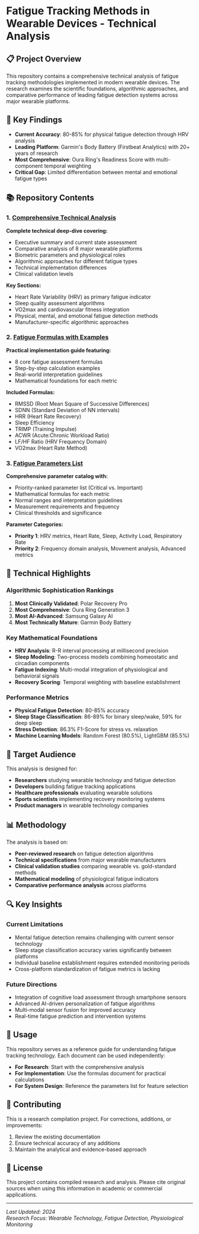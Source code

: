 # Fatigue Tracking Methods in Wearable Devices - Technical Analysis

## 📋 Project Overview

This repository contains a comprehensive technical analysis of fatigue tracking methodologies implemented in modern wearable devices. The research examines the scientific foundations, algorithmic approaches, and comparative performance of leading fatigue detection systems across major wearable platforms.

## 🎯 Key Findings

- **Current Accuracy**: 80-85% for physical fatigue detection through HRV analysis
- **Leading Platform**: Garmin's Body Battery (Firstbeat Analytics) with 20+ years of research
- **Most Comprehensive**: Oura Ring's Readiness Score with multi-component temporal weighting
- **Critical Gap**: Limited differentiation between mental and emotional fatigue types

## 📚 Repository Contents

### 1. [Comprehensive Technical Analysis](Comprehensive%20Technical%20Analysis%20Fatigue%20Tracking%20Methods%20in%20Wearable%20Devices.md)
**Complete technical deep-dive covering:**
- Executive summary and current state assessment
- Comparative analysis of 8 major wearable platforms
- Biometric parameters and physiological roles
- Algorithmic approaches for different fatigue types
- Technical implementation differences
- Clinical validation levels

**Key Sections:**
- Heart Rate Variability (HRV) as primary fatigue indicator
- Sleep quality assessment algorithms
- VO2max and cardiovascular fitness integration
- Physical, mental, and emotional fatigue detection methods
- Manufacturer-specific algorithmic approaches

### 2. [Fatigue Formulas with Examples](Fatigue%20Formulas%20with%20Examples.md)
**Practical implementation guide featuring:**
- 8 core fatigue assessment formulas
- Step-by-step calculation examples
- Real-world interpretation guidelines
- Mathematical foundations for each metric

**Included Formulas:**
- RMSSD (Root Mean Square of Successive Differences)
- SDNN (Standard Deviation of NN intervals)
- HRR (Heart Rate Recovery)
- Sleep Efficiency
- TRIMP (Training Impulse)
- ACWR (Acute:Chronic Workload Ratio)
- LF/HF Ratio (HRV Frequency Domain)
- VO2max (Heart Rate Method)

### 3. [Fatigue Parameters List](Fatigue%20parameters%20list.md)
**Comprehensive parameter catalog with:**
- Priority-ranked parameter list (Critical vs. Important)
- Mathematical formulas for each metric
- Normal ranges and interpretation guidelines
- Measurement requirements and frequency
- Clinical thresholds and significance

**Parameter Categories:**
- **Priority 1**: HRV metrics, Heart Rate, Sleep, Activity Load, Respiratory Rate
- **Priority 2**: Frequency domain analysis, Movement analysis, Advanced metrics

## 🔬 Technical Highlights

### Algorithmic Sophistication Rankings
1. **Most Clinically Validated**: Polar Recovery Pro
2. **Most Comprehensive**: Oura Ring Generation 3
3. **Most AI-Advanced**: Samsung Galaxy AI
4. **Most Technically Mature**: Garmin Body Battery

### Key Mathematical Foundations
- **HRV Analysis**: R-R interval processing at millisecond precision
- **Sleep Modeling**: Two-process models combining homeostatic and circadian components
- **Fatigue Indexing**: Multi-modal integration of physiological and behavioral signals
- **Recovery Scoring**: Temporal weighting with baseline establishment

### Performance Metrics
- **Physical Fatigue Detection**: 80-85% accuracy
- **Sleep Stage Classification**: 86-89% for binary sleep/wake, 59% for deep sleep
- **Stress Detection**: 86.3% F1-Score for stress vs. relaxation
- **Machine Learning Models**: Random Forest (80.5%), LightGBM (85.5%)

## 🎯 Target Audience

This analysis is designed for:
- **Researchers** studying wearable technology and fatigue detection
- **Developers** building fatigue tracking applications
- **Healthcare professionals** evaluating wearable solutions
- **Sports scientists** implementing recovery monitoring systems
- **Product managers** in wearable technology companies

## 📊 Methodology

The analysis is based on:
- **Peer-reviewed research** on fatigue detection algorithms
- **Technical specifications** from major wearable manufacturers
- **Clinical validation studies** comparing wearable vs. gold-standard methods
- **Mathematical modeling** of physiological fatigue indicators
- **Comparative performance analysis** across platforms

## 🔍 Key Insights

### Current Limitations
- Mental fatigue detection remains challenging with current sensor technology
- Sleep stage classification accuracy varies significantly between platforms
- Individual baseline establishment requires extended monitoring periods
- Cross-platform standardization of fatigue metrics is lacking

### Future Directions
- Integration of cognitive load assessment through smartphone sensors
- Advanced AI-driven personalization of fatigue algorithms
- Multi-modal sensor fusion for improved accuracy
- Real-time fatigue prediction and intervention systems

## 📖 Usage

This repository serves as a reference guide for understanding fatigue tracking technology. Each document can be used independently:

- **For Research**: Start with the comprehensive analysis
- **For Implementation**: Use the formulas document for practical calculations
- **For System Design**: Reference the parameters list for feature selection

## 🤝 Contributing

This is a research compilation project. For corrections, additions, or improvements:
1. Review the existing documentation
2. Ensure technical accuracy of any additions
3. Maintain the analytical and evidence-based approach

## 📄 License

This project contains compiled research and analysis. Please cite original sources when using this information in academic or commercial applications.

---

*Last Updated: 2024*  
*Research Focus: Wearable Technology, Fatigue Detection, Physiological Monitoring* 
